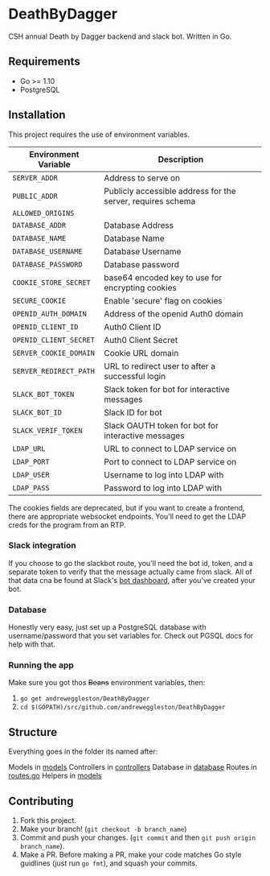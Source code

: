 # DeathByDagger
CSH annual Death by Dagger backend and slack bot. Written in Go.

## Requirements
* Go >= 1.10
* PostgreSQL

## Installation
This project requires the use of environment variables. 

| Environment Variable | Description |
|----------------------|-------------|
|    `SERVER_ADDR`     |Address to serve on|
|    `PUBLIC_ADDR`     |Publicly accessible address for the server, requires schema|
|    `ALLOWED_ORIGINS`     ||
|    `DATABASE_ADDR`     |Database Address|
|    `DATABASE_NAME`     |Database Name|
|    `DATABASE_USERNAME`     |Database Username|
|    `DATABASE_PASSWORD`     |Database password|
|    `COOKIE_STORE_SECRET`     |base64 encoded key to use for encrypting cookies|
|    `SECURE_COOKIE`     |Enable 'secure' flag on cookies|
|    `OPENID_AUTH_DOMAIN`     |Address of the openid Auth0 domain|
|    `OPENID_CLIENT_ID`     |Auth0 Client ID|
|    `OPENID_CLIENT_SECRET`     |Auth0 Client Secret|
|    `SERVER_COOKIE_DOMAIN`     |Cookie URL domain|
|    `SERVER_REDIRECT_PATH`     |URL to redirect user to after a successful login|
|    `SLACK_BOT_TOKEN`     |Slack token for bot for interactive messages|
|    `SLACK_BOT_ID`     |Slack ID for bot|
|    `SLACK_VERIF_TOKEN`     |Slack OAUTH token for bot for interactive messages|
|    `LDAP_URL`     |URL to connect to LDAP service on|
|    `LDAP_PORT`     |Port to connect to LDAP service on|
|    `LDAP_USER`     |Username to log into LDAP with|
|    `LDAP_PASS`     |Password to log into LDAP with|

The cookies fields are deprecated, but if you want to create a frontend, there are appropriate websocket endpoints. 
You'll need to get the LDAP creds for the program from an RTP.
### Slack integration
If you choose to go the slackbot route, you'll need the bot id, token, and a separate token to verify that the message actually came from slack.
All of that data cna be found at Slack's [bot dashboard](https://api.slack.com/apps), after you've created your bot.
### Database
Honestly very easy, just set up a PostgreSQL database with username/password that you set variables for. Check out PGSQL docs for help with that.
### Running the app
Make sure you got thos ~~Beans~~ environment variables, then:
1. `go get andreweggleston/DeathByDagger`
2. `cd $(GOPATH)/src/github.com/andreweggleston/DeathByDagger`
## Structure
Everything goes in the folder its named after:

Models in [models](../blob/master/models)
Controllers in [controllers](../blob/master/controllers)
Database in [database](../blob/master/database)
Routes in [routes.go](../blob/master/routes/routes.go)
Helpers in [models](../blob/master/helpers)

## Contributing
1. Fork this project.
2. Make your branch! (`git checkout -b branch_name`)
3. Commit and push your changes. (`git commit` and then `git push origin branch_name`).
4. Make a PR.
Before making a PR, make your code matches Go style guidlines (just run `go fmt`), and squash your commits.

